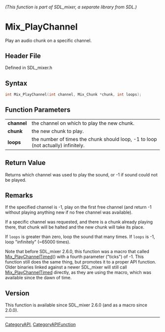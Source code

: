 ###### (This function is part of SDL_mixer, a separate library from SDL.)
# Mix_PlayChannel

Play an audio chunk on a specific channel.

## Header File

Defined in SDL_mixer.h

## Syntax

```c
int Mix_PlayChannel(int channel, Mix_Chunk *chunk, int loops);

```

## Function Parameters

|                 |                                                                                  |
| --------------- | -------------------------------------------------------------------------------- |
| **channel**     | the channel on which to play the new chunk.                                      |
| **chunk**       | the new chunk to play.                                                           |
| **loops**       | the number of times the chunk should loop, -1 to loop (not actually) infinitely. |

## Return Value

Returns which channel was used to play the sound, or -1 if sound could not
be played.

## Remarks

If the specified channel is -1, play on the first free channel (and return
-1 without playing anything new if no free channel was available).

If a specific channel was requested, and there is a chunk already playing
there, that chunk will be halted and the new chunk will take its place.

If `loops` is greater than zero, loop the sound that many times. If `loops`
is -1, loop "infinitely" (~65000 times).

Note that before SDL_mixer 2.6.0, this function was a macro that called
[Mix_PlayChannelTimed](Mix_PlayChannelTimed)() with a fourth parameter
("ticks") of -1. This function still does the same thing, but promotes it
to a proper API function. Older binaries linked against a newer SDL_mixer
will still call [Mix_PlayChannelTimed](Mix_PlayChannelTimed) directly, as
they are using the macro, which was available since the dawn of time.

## Version

This function is available since SDL_mixer 2.6.0 (and as a macro since
2.0.0).

----
[CategoryAPI](CategoryAPI), [CategoryAPIFunction](CategoryAPIFunction)

